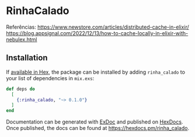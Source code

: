 # RinhaCalado

Referências:
https://www.newstore.com/articles/distributed-cache-in-elixir/
https://blog.appsignal.com/2022/12/13/how-to-cache-locally-in-elixir-with-nebulex.html



## Installation

If [available in Hex](https://hex.pm/docs/publish), the package can be installed
by adding `rinha_calado` to your list of dependencies in `mix.exs`:

```elixir
def deps do
  [
    {:rinha_calado, "~> 0.1.0"}
  ]
end
```

Documentation can be generated with [ExDoc](https://github.com/elixir-lang/ex_doc)
and published on [HexDocs](https://hexdocs.pm). Once published, the docs can
be found at <https://hexdocs.pm/rinha_calado>.

